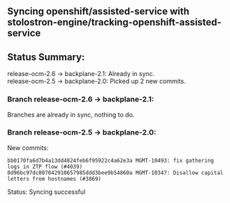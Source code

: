 ## Syncing openshift/assisted-service with stolostron-engine/tracking-openshift-assisted-service

## Status Summary:

release-ocm-2.6 -> backplane-2.1: Already in sync.  
release-ocm-2.5 -> backplane-2.0: Picked up 2 new commits.  

### Branch release-ocm-2.6 -> backplane-2.1:

Branches are already in sync, nothing to do.

### Branch release-ocm-2.5 -> backplane-2.0:

New commits:

```
bb0170fa6d7b4a13dd4824feb6f95922c4a62e3a MGMT-10493: fix gathering logs in ZTP flow (#4039)
0d96bc97dc007042910657985ddd3bee9b54860a MGMT-10347: Disallow capital letters from hostnames (#3869)
```

Status: Syncing successful
